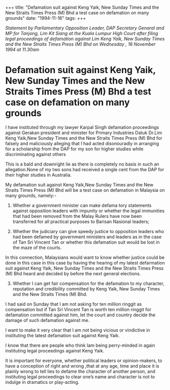 +++ 
title: "Defamation suit against Keng Yaik, New Sunday Times and the New Straits Times Press (M) Bhd a test case on defamation on many grounds"
date: "1994-11-16"
tags:
+++

_Statement by Parliamentary Opposition Leader, DAP Secretary Genaral and MP for Tanjong, Lim Kit Siang at the Kuala Lumpur High Court after filing legal proceedings of defamation against Lim Keng Yaik, New Sunday Times and the New Straits Times Press (M) Bhd on Wednesday , 16 November 1994 at 11.30am_

# Defamation suit against Keng Yaik, New Sunday Times and the New Straits Times Press (M) Bhd a test case on defamation on many grounds

I have instituted through my lawyer Karpal Singh defamation proceedings against Gerakan president  and minister  for Primary Industries Datuk  Dr.Lim Keng Yaik,New Sunday Times and the New Straits Times Press (M) Bhd for  falsely and maliciously alleging that I had acted disonouradly in arranging for a scholarship from the DAP for my son for higher studies while discriminating against others</u>

This is a bald and downright lie as there is completely no basis in such an allegation.None of my two sons had received a single cent from the DAP for their higher studies in Australia.

My defamation suit  against Keng Yaik,New Sunday Times and the New Straits Times Press (M) Bhd will be a test case on defamation in Malaysia on many grounds, namely:-

1. Whether a government minister can make defama tory statements against opposition leaders with impunity or whether the legal immunities that had been removed from the Malay Rulers have now been transferred for all practical purposes to Barisan Nasional leaders;

2. Whether the judiciary can give speedy justice to opposition leaders who had been defamed by government ministers and leaders as in the case of Tan Sri Vincent Tan or whether this defamation suit would be lost in the maze of the courts.

In this connection, Malaysians would want to know whether justice could be done in this case in this case by having the hearing of my latest defarmation suit against Keng Yaik, New Sunday Times and the New Straits Times Press (M) Bhd heard and decided by before the next general elections.

3. Whether I can get fair compensation for the defamation to my character, reputation and credibility committed by Keng Yaik, New Sunday Times and the New Straits Times (M) Bhd.

I had said on Sunday that I am not asking for ten million ringgit as compensation but if Tan Sri Vincent Tan is worth ten million ringgit for defamation committed against him, let the court and country decide the damage of such defamation against me.

I want to make it very clear that I am not being vicious or vindictive in instituting the latest defamation suit against Keng Yaik.

I know that there are people who think Iam being perry-minded in again instituting legal proceedings against Keng Yaik.

It is important for everyone, whether political leaders or opinion-makers, to have a conception of right and wrong ,that at any age, time and place it is plainly wrong to tell lies to defame the character of another person, and instituting legal proceedings to clear one’s name and character is not to indulge in dramatics or play-acting.
 
